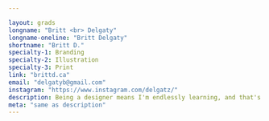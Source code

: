 ```yaml
---

layout: grads
longname: "Britt <br> Delgaty"
longname-oneline: "Britt Delgaty"
shortname: "Britt D."
specialty-1: Branding
specialty-2: Illustration
specialty-3: Print
link: "brittd.ca"
email: "delgatyb@gmail.com"
instagram: "https://www.instagram.com/delgatz/"
description: Being a designer means I'm endlessly learning, and that's a beautiful thing.
meta: "same as description"
---
```

